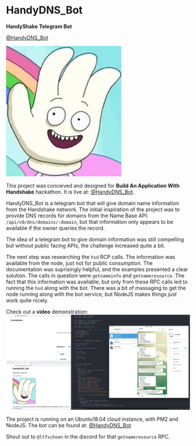 # HandyDNS_Bot
**HandyShake Telegram Bot**

[@HandyDNS_Bot](https://telegram.me/HandyDNS_Bot)

![Handy](images/Handy.png)

This project was conceived and designed for **Build An Application With Handshake** hackathon. It is live at: [@HandyDNS_Bot](https://telegram.me/HandyDNS_Bot).

HandyDNS_Bot is a telegram bot that will give domain name information from the Handshake network. The initial inspiration of the project was to provide DNS records for domains from the Name Base API:
`/api/v0/dns/domains/:domain`, but that information only appears to be available if the owner queries the record.

The idea of a telegram bot to give domain information was still compelling but without public facing APIs, the challenge increased quite a bit. 

The next step was researching the `hsd` RCP calls.  The information was available from the node, just not for public consumption. The documentation was suprisingly helpful, and the examples presented a clear solution. The calls in question were `getnameinfo` and `getnameresource`. The fact that this information was available, but only from these RPC calls led to running the `hsd` along with the bot. There was a bit of massaging to get the node running along with the bot service, but NodeJS makes things *just* work quite nicely.

Check out a **video** demonstration:
[![Handy demo](images/video-image2.png)](https://vimeo.com/448245155)

The project is running on an Ubuntu18.04 cloud instance, with PM2 and NodeJS.
The bot can be found at: <a href="(https://telegram.me/HandyDNS_Bot)" target="new">@HandyDNS_Bot</a>

Shout out to `@ltfschoen` in the discord for that `getnameresource` RPC.